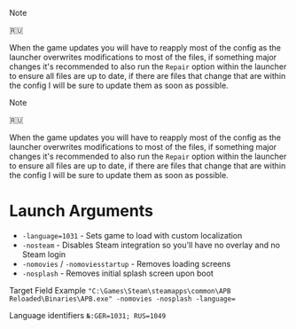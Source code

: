>[!NOTE]
> 🇷🇺
>
> When the game updates you will have to reapply most of the config as the launcher overwrites modifications to most of the files, if something major changes it's recommended to also run the `Repair` option within the launcher to ensure all files are up to date, if there are files that change that are within the config I will be sure to update them as soon as possible.

>[!NOTE]
> 🇷🇺
>
> When the game updates you will have to reapply most of the config as the launcher overwrites modifications to most of the files, if something major changes it's recommended to also run the `Repair` option within the launcher to ensure all files are up to date, if there are files that change that are within the config I will be sure to update them as soon as possible.

# Launch Arguments

- `-language=1031`                  - Sets game to load with custom localization
- `-nosteam`                        - Disables Steam integration so you'll have no overlay and no Steam login
- `-nomovies` / `-nomoviesstartup`  - Removes loading screens
- `-nosplash`                       - Removes initial splash screen upon boot

Target Field Example
`"C:\Games\Steam\steamapps\common\APB Reloaded\Binaries\APB.exe" -nomovies -nosplash -language=`

Language identifiers
`№:GER=1031; RUS=1049`
